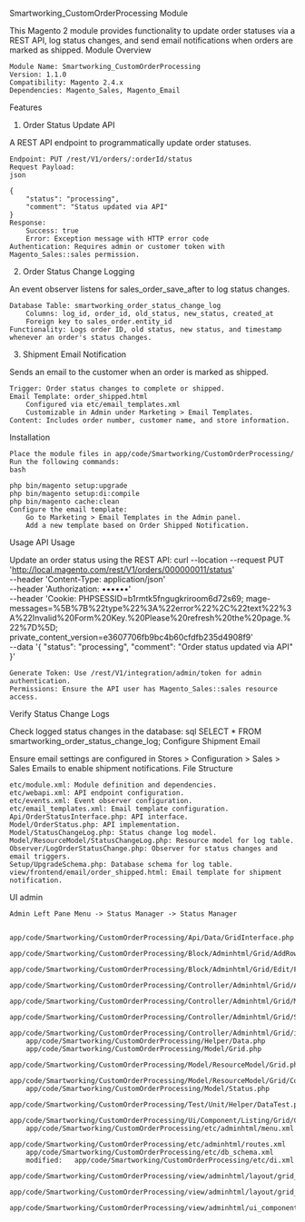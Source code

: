 Smartworking_CustomOrderProcessing Module

This Magento 2 module provides functionality to update order statuses via a REST API, log status changes, and send email notifications when orders are marked as shipped.
Module Overview

    Module Name: Smartworking_CustomOrderProcessing
    Version: 1.1.0
    Compatibility: Magento 2.4.x
    Dependencies: Magento_Sales, Magento_Email

Features
1. Order Status Update API

A REST API endpoint to programmatically update order statuses.

    Endpoint: PUT /rest/V1/orders/:orderId/status
    Request Payload:
    json

    {
        "status": "processing",
        "comment": "Status updated via API"
    }
    Response:
        Success: true
        Error: Exception message with HTTP error code
    Authentication: Requires admin or customer token with Magento_Sales::sales permission.

2. Order Status Change Logging

An event observer listens for sales_order_save_after to log status changes.

    Database Table: smartworking_order_status_change_log
        Columns: log_id, order_id, old_status, new_status, created_at
        Foreign key to sales_order.entity_id
    Functionality: Logs order ID, old status, new status, and timestamp whenever an order's status changes.

3. Shipment Email Notification

Sends an email to the customer when an order is marked as shipped.

    Trigger: Order status changes to complete or shipped.
    Email Template: order_shipped.html
        Configured via etc/email_templates.xml
        Customizable in Admin under Marketing > Email Templates.
    Content: Includes order number, customer name, and store information.

Installation

    Place the module files in app/code/Smartworking/CustomOrderProcessing/
    Run the following commands:
    bash

    php bin/magento setup:upgrade
    php bin/magento setup:di:compile
    php bin/magento cache:clean
    Configure the email template:
        Go to Marketing > Email Templates in the Admin panel.
        Add a new template based on Order Shipped Notification.

Usage
API Usage

Update an order status using the REST API:
curl --location --request PUT 'http://local.magento.com/rest/V1/orders/000000011/status' \
--header 'Content-Type: application/json' \
--header 'Authorization: ••••••' \
--header 'Cookie: PHPSESSID=b1rmtk5fngugkriroom6d72s69; mage-messages=%5B%7B%22type%22%3A%22error%22%2C%22text%22%3A%22Invalid%20Form%20Key.%20Please%20refresh%20the%20page.%22%7D%5D; private_content_version=e3607706fb9bc4b60cfdfb235d4908f9' \
--data '{
    "status": "processing",
    "comment": "Order status updated via API"
}'

    Generate Token: Use /rest/V1/integration/admin/token for admin authentication.
    Permissions: Ensure the API user has Magento_Sales::sales resource access.

Verify Status Change Logs

Check logged status changes in the database:
sql
SELECT * FROM smartworking_order_status_change_log;
Configure Shipment Email

Ensure email settings are configured in Stores > Configuration > Sales > Sales Emails to enable shipment notifications.
File Structure

    etc/module.xml: Module definition and dependencies.
    etc/webapi.xml: API endpoint configuration.
    etc/events.xml: Event observer configuration.
    etc/email_templates.xml: Email template configuration.
    Api/OrderStatusInterface.php: API interface.
    Model/OrderStatus.php: API implementation.
    Model/StatusChangeLog.php: Status change log model.
    Model/ResourceModel/StatusChangeLog.php: Resource model for log table.
    Observer/LogOrderStatusChange.php: Observer for status changes and email triggers.
    Setup/UpgradeSchema.php: Database schema for log table.
    view/frontend/email/order_shipped.html: Email template for shipment notification.


UI admin

	Admin Left Pane Menu -> Status Manager -> Status Manager 

        app/code/Smartworking/CustomOrderProcessing/Api/Data/GridInterface.php
        app/code/Smartworking/CustomOrderProcessing/Block/Adminhtml/Grid/AddRow.php
        app/code/Smartworking/CustomOrderProcessing/Block/Adminhtml/Grid/Edit/Form.php
        app/code/Smartworking/CustomOrderProcessing/Controller/Adminhtml/Grid/AddRow.php
        app/code/Smartworking/CustomOrderProcessing/Controller/Adminhtml/Grid/MassDelete.php
        app/code/Smartworking/CustomOrderProcessing/Controller/Adminhtml/Grid/Save.php
        app/code/Smartworking/CustomOrderProcessing/Controller/Adminhtml/Grid/index.php
        app/code/Smartworking/CustomOrderProcessing/Helper/Data.php
        app/code/Smartworking/CustomOrderProcessing/Model/Grid.php
        app/code/Smartworking/CustomOrderProcessing/Model/ResourceModel/Grid.php
        app/code/Smartworking/CustomOrderProcessing/Model/ResourceModel/Grid/Collection.php
        app/code/Smartworking/CustomOrderProcessing/Model/Status.php
        app/code/Smartworking/CustomOrderProcessing/Test/Unit/Helper/DataTest.php
        app/code/Smartworking/CustomOrderProcessing/Ui/Component/Listing/Grid/Column/Action.php
        app/code/Smartworking/CustomOrderProcessing/etc/adminhtml/menu.xml
        app/code/Smartworking/CustomOrderProcessing/etc/adminhtml/routes.xml
        app/code/Smartworking/CustomOrderProcessing/etc/db_schema.xml
        modified:   app/code/Smartworking/CustomOrderProcessing/etc/di.xml
        app/code/Smartworking/CustomOrderProcessing/view/adminhtml/layout/grid_grid_addrow.xml
        app/code/Smartworking/CustomOrderProcessing/view/adminhtml/layout/grid_grid_index.xml
        app/code/Smartworking/CustomOrderProcessing/view/adminhtml/ui_component/grid_record_grid_list.xml

